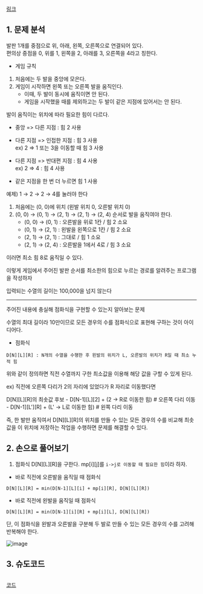 [링크](https://www.acmicpc.net/problem/2342)

## 1. 문제 분석

발판 1개를 중점으로 위, 아래, 왼쪽, 오른쪽으로 연결되어 있다.  
편의상 중점을 0, 위를 1, 왼쪽을 2, 아래를 3, 오른쪽을 4라고 칭한다.

- 게임 규칙

1. 처음에는 두 발을 중앙에 모은다. 
2. 게임이 시작하면 왼쪽 또는 오른쪽 발을 움직인다.   
    - 이때, 두 발이 동시에 움직이면 안 된다. 
    - 게임을 시작했을 때를 제외하고는 두 발이 같은 지점에 있어서는 안 된다.

발이 움직이는 위치에 따라 필요한 힘이 다르다. 

- 중앙 => 다른 지점 : 힘 2 사용
- 다른 지점 => 인접한 지점 : 힘 3 사용  
    ex) 2 => 1 또는 3을 이동할 때 힘 3 사용 

- 다른 지점 => 반대편 지점 : 힘 4 사용  
    ex) 2 => 4 : 힘 4 사용 

- 같은 지점을 한 번 더 누르면 힘 1 사용

예제) 1 → 2 → 2 → 4를 눌러야 한다

1. 처음에는 (0, 0)에 위치 (왼발 위치 0, 오른발 위치 0)
2. (0, 0) → (0, 1) → (2, 1) → (2, 1) → (2, 4) 순서로 발을 움직여야 한다.
    - (0, 0) → (0, 1) : 오른발을 위로 1칸 / 힘 2 소요 
    - (0, 1) → (2, 1) : 왼발을 왼쪽으로 1칸 / 힘 2 소요 
    - (2, 1) → (2, 1) : 그대로 / 힘 1 소요
    - (2, 1) → (2, 4) : 오른발을 1에서 4로 / 힘 3 소요 

이러면 최소 힘 8로 움직일 수 있다.

이렇게 게임에서 주어진 발판 순서를 최소한의 힘으로 누르는 경로를 알려주는 프로그램을 작성하자

입력되는 수열의 길이는 100,000을 넘지 않는다

---

주어진 내용에 충실해 점화식을 구현할 수 있는지 알아보는 문제

수열의 최대 길이라 10만이므로 모든 경우의 수를 점화식으로 표현해 구하는 것이 아이디어다.

- 점화식
```
D[N][L][R] : N개의 수열을 수행한 후 왼발의 위치가 L, 오른발의 위치가 R일 때 최소 누적 힘
```

위와 같이 정의하면 직전 수열까지 구한 최소값을 이용해 해당 값을 구할 수 있게 된다.

ex) 직전에 오른쪽 다리가 2의 자리에 있었다가 R 자리로 이동했다면 

D[N][L][R]의 최솟값 후보
    - D[N-1][L][2] + (2 -> R로 이동한 힘) # 오른쪽 다리 이동
    - D[N-1][L'][R] + (L' -> L로 이동한 힘) # 왼쪽 다리 이동

즉, 한 발만 움직여서 D[N][L][R]의 위치를 만들 수 있는 모든 경우의 수를 비교해 최솟값을 이 위치에 저장하는 작업을 수행하면 문제를 해결할 수 있다.

## 2. 손으로 풀어보기 

1. 점화식 D[N][L][R]을 구한다. mp[i][j]를 `i->j로 이동할 때 필요한 힘`이라 하자. 

- 바로 직전에 오른발을 움직일 때 점화식
```
D[N][L][R] = min(D[N-1][L][i] + mp[i][R], D[N][L][R])
```

- 바로 직전에 왼발을 움직일 때 점화식
```
D[N][L][R] = min(D[N-1][i][R] + mp[i][L], D[N][L][R])
```

단, 이 점화식을 왼발과 오른발을 구분해 두 발로 만들 수 있는 모든 경우의 수를 고려해 반복해야 한다.

![image](../../image/day28/93번_001.png)

## 3. 슈도코드 

``` 

```

[코드](../../code/day28/93_DDR을해보자.py)